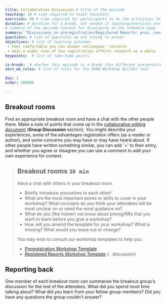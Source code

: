 ```yaml
---
title: Collaborative discussion # title of the episode
teaching: 10 # time required to teach (minutes)
exercises: 40 # time required for participants to do the activities (minutes)
duration: # duration for a break, not needed if teaching/exercises are present (minutes)
# summary of the episode content for displaying on the schedule page
summary: "Discussions on preregistration/Registered Reports: pros, cons, personal experiences."
questions: # list of questions we are trying to answer
objectives: # list of learning outcomes
 - Feel comfortable you can answer colleagues' concerns
 - Gain a wider view of how registration affects research as a whole
keypoints:  # list of take-home points

is-break:  # whether this episode is a break (has different presentation)
ukrn_wb_rules: # list of rules for the UKRN Workshop Builder tool

day: 1
order: 200000

---
```


## Breakout rooms

Find an appropriate breakout room and have a chat with the other people there.
Make a note of points that come up in the <a href="{{ site.collaborative_notes }}" target="_blank">collaborative editing document</a> (**Group Discussion** section).
You might describe your experiences, some of the advantages registration offers (as a reader or author), and some concerns you may have or may have heard about.
If other people have written something similar, you can add '+' to their entry, and whether you agree or disagree you can use a comment to add your own experience for context.

> ## Breakout rooms `30 min`
> Have a chat with others in your breakout room. 
> - Briefly introduce yourselves to each other!
> - What are the most important points or skills to cover in your workshop? What concepts do you think your attendees will be most unclear on or need the most guidance on?
> - What do you (the trainer) not know about prereg/RRs that you want to learn before you give a workshop?
> - How will you amend the template for your workshop? What is missing? What would you leave out or change?
> 
> You may wish to consult our workshop templates to help you:
> - <a href="https://ukrn-orr.netlify.app/workshop-template_pr.html" target="_blank">Preregistration Workshop Template</a>
> - <a href="https://ukrn-orr.netlify.app/workshop-template_rr.html" target="_blank">Registered Reports Workshop Template</a>
{: .discussion}

## Reporting back

One member of each breakout room can summarise the breakout group's discussion for the rest of the attendees.
What did you spend most time talking about?
What did you learn from your fellow group members?
Did you have any questions the group couldn't answer?
